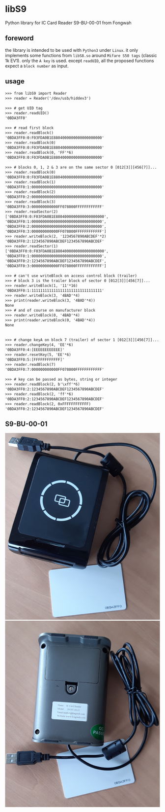 # libS9
Python library for IC Card Reader S9-BU-00-01 from Fongwah


## foreword

the library is intended to be used with `Python3` under `Linux`.
it only implements some functions from `libS8.so` around `Mifare S50 tags` (classic 1k EV1).
only the `A key` is used.
except `readUID`, all the proposed functions expect a `block number` as input.


## usage

```pycon
>>> from libS9 import Reader
>>> reader = Reader('/dev/usb/hiddev3')

>>> # get UID tag
>>> reader.readUID()
'0BDA3FF0'

>>> # read first block 
>>> reader.readBlock()
'0BDA3FF0:0:F03FDA0B1E8804000000000000000000'
>>> reader.readBlock(0)
'0BDA3FF0:0:F03FDA0B1E8804000000000000000000'
>>> reader.readBlock(0, 'FF'*6)
'0BDA3FF0:0:F03FDA0B1E8804000000000000000000'

>>> # blocks 0, 1, 2 & 3 are on the same sector 0 [012[3]][456[7]]...
>>> reader.readBlock(0)
'0BDA3FF0:0:F03FDA0B1E8804000000000000000000'
>>> reader.readBlock(1)
'0BDA3FF0:1:00000000000000000000000000000000'
>>> reader.readBlock(2)
'0BDA3FF0:2:00000000000000000000000000000000'
>>> reader.readBlock(3)
'0BDA3FF0:3:000000000000FF078000FFFFFFFFFFFF'
>>> reader.readSector(2)
['0BDA3FF0:0:F03FDA0B1E8804000000000000000000', '0BDA3FF0:1:00000000000000000000000000000000', '0BDA3FF0:2:00000000000000000000000000000000', '0BDA3FF0:3:000000000000FF078000FFFFFFFFFFFF']
>>> reader.writeBlock(2, '1234567890ABCDEF'*2)
'0BDA3FF0:2:1234567890ABCDEF1234567890ABCDEF'
>>> reader.readSector(1)
['0BDA3FF0:0:F03FDA0B1E8804000000000000000000', '0BDA3FF0:1:00000000000000000000000000000000', '0BDA3FF0:2:1234567890ABCDEF1234567890ABCDEF', '0BDA3FF0:3:000000000000FF078000FFFFFFFFFFFF']

>>> # can't use writeBlock on access control block (trailer)
>>> # block 3 is the trailer block of sector 0 [012[3]][456[7]]...
>>> reader.writeBlock(1, '11'*16)
'0BDA3FF0:1:11111111111111111111111111111111'
>>> reader.writeBlock(3, '4BAD'*4)
>>> print(reader.writeBlock(3, '4BAD'*4))
None
>>> # and of course on manufacturer block
>>> reader.writeBlock(0, '4BAD'*4)
>>> print(reader.writeBlock(0, '4BAD'*4))
None


>>> # change keyA on block 7 (trailer) of sector 1 [012[3]][456[7]]...
>>> reader.changeKey(4, 'EE'*6)
'0BDA3FF0:4:[EEEEEEEEEEEE]'
>>> reader.resetKey(5, 'EE'*6)
'0BDA3FF0:5:[FFFFFFFFFFFF]'
>>> reader.readBlock(7)
'0BDA3FF0:7:000000000000FF078000FFFFFFFFFFFF'

>>> # key can be passed as bytes, string or integer
>>> reader.readBlock(2, b'\xff'*6)
'0BDA3FF0:2:1234567890ABCDEF1234567890ABCDEF'
>>> reader.readBlock(2, 'ff'*6)
'0BDA3FF0:2:1234567890ABCDEF1234567890ABCDEF'
>>> reader.readBlock(2, 0xFFFFFFFFFFFF)
'0BDA3FF0:2:1234567890ABCDEF1234567890ABCDEF'
```


## S9-BU-00-01

![S9-BU-00-01](s9r.jpg)
![S9-BU-00-01](s9v.jpg)

